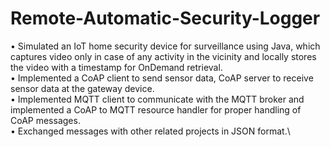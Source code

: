 # Remote-Automatic-Security-Logger
•	Simulated an IoT home security device for surveillance using Java, which captures video only in case of any activity in the vicinity and locally stores the video with a timestamp for OnDemand retrieval.\
•	Implemented a CoAP client to send sensor data, CoAP server to receive sensor data at the gateway device.\
•	Implemented MQTT client to communicate with the MQTT broker and implemented a CoAP to MQTT resource handler for proper handling of CoAP messages.\
•	Exchanged messages with other related projects in JSON format.\


